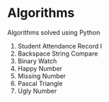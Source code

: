 # Algorithms
Algorithms solved using Python

1. Student Attendance Record I
2. Backspace String Compare
3. Binary Watch
4. Happy Number
5. Missing Number
6. Pascal Triangle
7. Ugly Number
